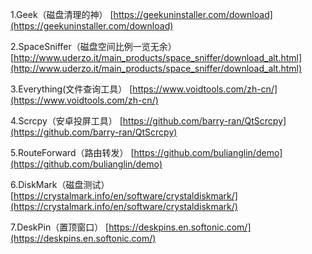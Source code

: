 1.Geek（磁盘清理的神）
[https://geekuninstaller.com/download](https://geekuninstaller.com/download)

2.SpaceSniffer（磁盘空间比例一览无余）
[http://www.uderzo.it/main_products/space_sniffer/download_alt.html](http://www.uderzo.it/main_products/space_sniffer/download_alt.html)

3.Everything(文件查询工具）
[https://www.voidtools.com/zh-cn/](https://www.voidtools.com/zh-cn/)

4.Scrcpy（安卓投屏工具）
[https://github.com/barry-ran/QtScrcpy](https://github.com/barry-ran/QtScrcpy)

5.RouteForward（路由转发）
[https://github.com/bulianglin/demo](https://github.com/bulianglin/demo)

6.DiskMark（磁盘测试）
[https://crystalmark.info/en/software/crystaldiskmark/](https://crystalmark.info/en/software/crystaldiskmark/)

7.DeskPin（置顶窗口）
[https://deskpins.en.softonic.com/](https://deskpins.en.softonic.com/)



